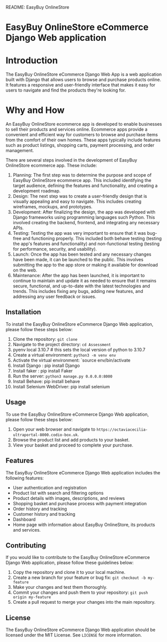 README: EasyBuy OnlineStore

# EasyBuy OnlineStore eCommerce Django Web application

# Introduction

The EasyBuy OnlineStore eCommerce Django Web App is a web application built with Django that allows users to browse and purchase products online.
It features a responsive and user-friendly interface that makes it easy for users to navigate and find the products they're looking for.

# Why and How

An EasyBuy OnlineStore ecommerce app is developed to enable businesses to sell their products and services online. Ecommerce apps provide a convenient 
and efficient way for customers to browse and purchase items from the comfort of their own homes. These apps typically include features such 
as product listings, shopping carts, payment processing, and order management.

There are several steps involved in the development of EasyBuy OnlineStore ecommerce app. These include:

1. Planning: The first step was to determine the purpose and scope of EasyBuy OnlineStore ecommerce app. This included identifying the target audience, defining 
   the features and functionality, and creating a development roadmap.
2. Design: The next step was to create a user-friendly design that is visually appealing and easy to navigate. This includes creating wireframes, mockups, and prototypes.
3. Development: After finalizing the design, the app was developed with Django frameworks using programming languages such Python. 
   This involved creating the backend, frontend, and integrating any necessary APIs.
4. Testing: Testing the app was very important to ensure that it was bug-free and functioning properly. 
   This included both behave testing (testing the app's features and functionality) and non-functional testing (testing for performance, security, and usability).
5. Launch: Once the app has been tested and any necessary changes have been made, it can be launched to the public. 
   This involves submitting the app to the app store or making it available for download on the web.
6. Maintenance: After the app has been launched, it is important to continue to maintain and update it as needed to ensure 
   that it remains secure, functional, and up-to-date with the latest technologies and trends. 
   This includes fixing any bugs, adding new features, and addressing any user feedback or issues.


## Installation

To install the EasyBuy OnlineStore eCommerce Django Web application, please follow these steps below:

1. Clone the repository: `git clone `
2. Navigate to the project directory: `cd Assessment`
3. pyenv local 3.10.7 # this sets the local version of python to 3.10.7
4. Create a virtual environment: `python3 -m venv env`
5. Activate the virtual environment: `source env/bin/activate
6. Install Django : pip install Django
7. Install faker : pip install Faker
8. Run the server: `python3 manage.py 0.0.0.0:8000`
9. Install Behave: pip install behave
10. Install Selenium WebDriver: pip install selenium

## Usage

To use the EasyBuy OnlineStore eCommerce Django Web application, please follow these steps below:

1. Open your web browser and navigate to `https://octaviacecilia-ultraportal-8000.codio-box.uk`.
2. Browse the product list and add products to your basket.
3. View your basket and proceed to complete your purchase.

## Features

The EasyBuy OnlineStore eCommerce Django Web application includes the following features:

- User authentication and registration
- Product list with search and filtering options
- Product details with images, descriptions, and reviews
- Shopping basket and purchase process with payment integration
- Order history and tracking
- Customer history and tracking
- Dashboard
- Home page with information about EasyBuy OnlineStore, its products and services. 

## Contributing

If you would like to contribute to the EasyBuy OnlineStore eCommerce Django Web application, please follow these guidelines below:

1. Copy the repository and clone it to your local machine.
2. Create a new branch for your feature or bug fix: `git checkout -b my-feature`
3. Make your changes and test them thoroughly.
4. Commit your changes and push them to your repository: `git push origin my-feature`
5. Create a pull request to merge your changes into the main repository.

## License

The EasyBuy OnlineStore eCommerce Django Web application should be licensed under the MIT License. See `LICENSE` for more information.